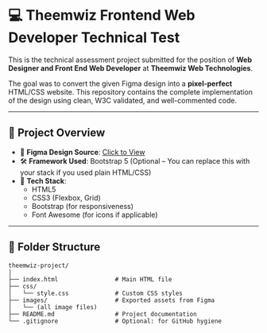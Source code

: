 # 💻 Theemwiz Frontend Web Developer Technical Test

This is the technical assessment project submitted for the position of **Web Designer and Front End Web Developer** at **Theemwiz Web Technologies**.

The goal was to convert the given Figma design into a **pixel-perfect** HTML/CSS website. This repository contains the complete implementation of the design using clean, W3C validated, and well-commented code.

---

## 📌 Project Overview

- 🔗 **Figma Design Source**: [Click to View](https://www.figma.com/file/SJ3vxUGZJ0WdL081dB8vUf/Theemwiz---Frontend-Web-Dev-Technical-Test)
- 🛠️ **Framework Used**: Bootstrap 5 (Optional – You can replace this with your stack if you used plain HTML/CSS)
- 🧾 **Tech Stack**:
  - HTML5
  - CSS3 (Flexbox, Grid)
  - Bootstrap (for responsiveness)
  - Font Awesome (for icons if applicable)

---

## 📂 Folder Structure

```plaintext
theemwiz-project/
│
├── index.html                # Main HTML file
├── css/
│   └── style.css             # Custom CSS styles
├── images/                   # Exported assets from Figma
│   └── (all image files)
├── README.md                 # Project documentation
└── .gitignore                # Optional: for GitHub hygiene
